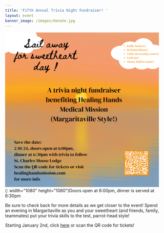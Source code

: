 ```yaml
---
title: 'Fifth Annual Trivia Night Fundraiser! '
layout: event
banner_image: /images/donate.jpg
---
```

​​​​![](/uploads/insta-post-1-1.png){: width="1080" height="1080"}Doors open at 6:00pm, dinner is served at 6:30pm

Be sure to check back for more details as we get closer to the event! Spend an evening in Margaritaville as you and your sweetheart (and friends, family, teammates) put your trivia skills to the test, parrot-head style!

Starting January 2nd, click [here](https://www.eventbrite.com/e/healing-hands-medical-mission-5th-annual-trivia-night-tickets-776270494947)&nbsp;or scan the QR code for tickets!